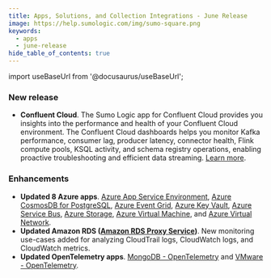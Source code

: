 ```yaml
---
title: Apps, Solutions, and Collection Integrations - June Release 
image: https://help.sumologic.com/img/sumo-square.png
keywords:
  - apps
  - june-release
hide_table_of_contents: true    
---
```


import useBaseUrl from '@docusaurus/useBaseUrl';

### New release

- **Confluent Cloud**. The Sumo Logic app for Confluent Cloud provides you insights into the performance and health of your Confluent Cloud environment. The Confluent Cloud dashboards helps you monitor Kafka performance, consumer lag, producer latency, connector health, Flink compute pools, KSQL activity, and schema registry operations, enabling proactive troubleshooting and efficient data streaming. [Learn more](/docs/integrations/saas-cloud/confluent-cloud).

### Enhancements

- **Updated 8 Azure apps**. [Azure App Service Environment](/docs/integrations/microsoft-azure/azure-app-service-environment/), [Azure CosmosDB for PostgreSQL](/docs/integrations/microsoft-azure/azure-cosmos-db-for-postgresql/), [Azure Event Grid](/docs/integrations/microsoft-azure/azure-event-grid/), [Azure Key Vault](/docs/integrations/microsoft-azure/azure-key-vault/), [Azure Service Bus](/docs/integrations/microsoft-azure/azure-service-bus/), [Azure Storage](/docs/integrations/microsoft-azure/azure-storage/), [Azure Virtual Machine](/docs/integrations/microsoft-azure/azure-virtual-machine/), and [Azure Virtual Network](/docs/integrations/microsoft-azure/azure-virtual-network/).
- **Updated Amazon RDS ([Amazon RDS Proxy Service](/docs/integrations/amazon-aws/rds/#viewing-the-rds-proxy-dashboards/))**. New monitoring use-cases added for analyzing CloudTrail logs, CloudWatch logs, and CloudWatch metrics.
- **Updated OpenTelemetry apps**. [MongoDB - OpenTelemetry](/docs/integrations/databases/opentelemetry/mongodb-opentelemetry/) and [VMware - OpenTelemetry](/docs/integrations/containers-orchestration/vmware/).